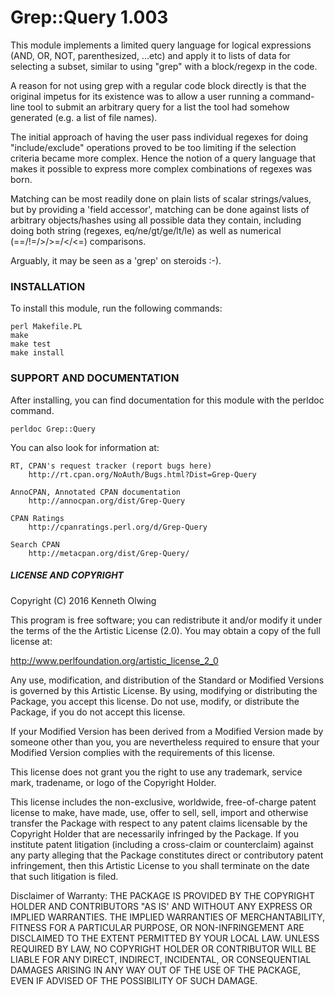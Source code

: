 # Grep::Query 1.003

This module implements a limited query language for logical expressions
(AND, OR, NOT, parenthesized, ...etc) and apply it to lists of data for
selecting a subset, similar to using "grep" with a block/regexp in the code.

A reason for not using grep with a regular code block directly is that the
original impetus for its existence was to allow a user running a command-line
tool to submit an arbitrary query for a list the tool had somehow generated
(e.g. a list of file names).

The initial approach of having the user pass individual regexes for doing
"include/exclude" operations proved to be too limiting if the selection
criteria became more complex. Hence the notion of a query language that
makes it possible to express more complex combinations of regexes was born.  

Matching can be most readily done on plain lists of scalar strings/values,
but by providing a 'field accessor', matching can be done against lists of
arbitrary objects/hashes using all possible data they contain, including
doing both string (regexes, eq/ne/gt/ge/lt/le) as well as numerical
(==/!=/>/>=/</<=) comparisons.

Arguably, it may be seen as a 'grep' on steroids :-).

### INSTALLATION

To install this module, run the following commands:

	perl Makefile.PL
	make
	make test
	make install

### SUPPORT AND DOCUMENTATION

After installing, you can find documentation for this module with the
perldoc command.

    perldoc Grep::Query

You can also look for information at:

    RT, CPAN's request tracker (report bugs here)
        http://rt.cpan.org/NoAuth/Bugs.html?Dist=Grep-Query

    AnnoCPAN, Annotated CPAN documentation
        http://annocpan.org/dist/Grep-Query

    CPAN Ratings
        http://cpanratings.perl.org/d/Grep-Query

    Search CPAN
        http://metacpan.org/dist/Grep-Query/

##### LICENSE AND COPYRIGHT

Copyright (C) 2016 Kenneth Olwing

This program is free software; you can redistribute it and/or modify it
under the terms of the the Artistic License (2.0). You may obtain a
copy of the full license at:

http://www.perlfoundation.org/artistic_license_2_0

Any use, modification, and distribution of the Standard or Modified
Versions is governed by this Artistic License. By using, modifying or
distributing the Package, you accept this license. Do not use, modify,
or distribute the Package, if you do not accept this license.

If your Modified Version has been derived from a Modified Version made
by someone other than you, you are nevertheless required to ensure that
your Modified Version complies with the requirements of this license.

This license does not grant you the right to use any trademark, service
mark, tradename, or logo of the Copyright Holder.

This license includes the non-exclusive, worldwide, free-of-charge
patent license to make, have made, use, offer to sell, sell, import and
otherwise transfer the Package with respect to any patent claims
licensable by the Copyright Holder that are necessarily infringed by the
Package. If you institute patent litigation (including a cross-claim or
counterclaim) against any party alleging that the Package constitutes
direct or contributory patent infringement, then this Artistic License
to you shall terminate on the date that such litigation is filed.

Disclaimer of Warranty: THE PACKAGE IS PROVIDED BY THE COPYRIGHT HOLDER
AND CONTRIBUTORS "AS IS' AND WITHOUT ANY EXPRESS OR IMPLIED WARRANTIES.
THE IMPLIED WARRANTIES OF MERCHANTABILITY, FITNESS FOR A PARTICULAR
PURPOSE, OR NON-INFRINGEMENT ARE DISCLAIMED TO THE EXTENT PERMITTED BY
YOUR LOCAL LAW. UNLESS REQUIRED BY LAW, NO COPYRIGHT HOLDER OR
CONTRIBUTOR WILL BE LIABLE FOR ANY DIRECT, INDIRECT, INCIDENTAL, OR
CONSEQUENTIAL DAMAGES ARISING IN ANY WAY OUT OF THE USE OF THE PACKAGE,
EVEN IF ADVISED OF THE POSSIBILITY OF SUCH DAMAGE.
